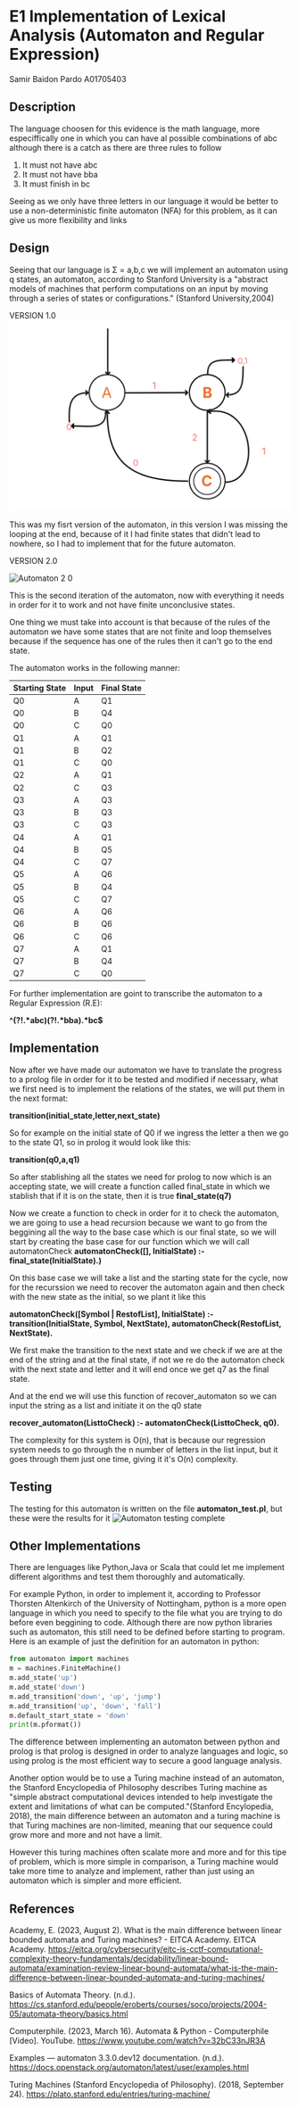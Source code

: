 # E1 Implementation of Lexical Analysis (Automaton and Regular Expression)
Samir Baidon Pardo A01705403

## Description
The language choosen for this evidence is the math language, 
more especiffically one in which you can have al possible combinations of abc
although there is a catch as there are three rules to follow

1. It must not have abc
2. It must not have bba
3. It must finish in bc

Seeing as we only have three letters in our language it would be better to use a 
non-deterministic finite automaton (NFA) for this problem, as it can give us more flexibility and links

## Design

Seeing that our language is 
Σ = a,b,c
we will implement an automaton using q states, an automaton, according to Stanford University is a "abstract models of machines that perform computations on an input by moving through a series of states or configurations." (Stanford University,2004)

VERSION 1.0
![Automata evidence 1](Automata.png)

This was my fisrt version of the automaton, in this version I was missing the looping at the end, because of it I had finite states that didn't lead to nowhere, so I had to implement that for the future automaton.

VERSION 2.0

![Automaton 2 0](https://github.com/Zathiald/automaton/assets/111139805/4f623609-8fb1-4641-8799-e83b8ad85a8c)

This is the second iteration of the automaton, now with everything it needs in order for it to work and not have finite unconclusive states.

One thing we must take into account is that because of the rules of the automaton we have some states that are not finite and loop themselves because if the sequence has one of the rules then it can't go to the end state.

The automaton works in the following manner:

| Starting State | Input | Final State |
| -------------- | ------| ----------- |
| Q0             | A     | Q1          |
| Q0             | B     | Q4          |
| Q0             | C     | Q0          |
| Q1             | A     | Q1          |
| Q1             | B     | Q2          |
| Q1             | C     | Q0          |
| Q2             | A     | Q1          |
| Q2             | C     | Q3          |
| Q3             | A     | Q3          |
| Q3             | B     | Q3          |
| Q3             | C     | Q3          |
| Q4             | A     | Q1          |
| Q4             | B     | Q5          |
| Q4             | C     | Q7          |
| Q5             | A     | Q6          |
| Q5             | B     | Q4          |
| Q5             | C     | Q7          |
| Q6             | A     | Q6          |
| Q6             | B     | Q6          |
| Q6             | C     | Q6          |
| Q7             | A     | Q1          |
| Q7             | B     | Q4          |
| Q7             | C     | Q0          |


For further implementation are goint to transcribe the automaton to a Regular Expression (R.E):

<strong>^(?!.*abc)(?!.*bba).*bc$</strong>

## Implementation
Now after we have made our automaton we have to translate the progress to a prolog file in order for it to be tested and modified if necessary, what we first need is to implement the relations of the states, we will put them in the next format: 

<strong>transition(initial_state,letter,next_state)</strong>

So for example on the initial state of Q0 if we ingress the letter a then we go to the state Q1, so in prolog it would look like this:

<strong>transition(q0,a,q1)</strong>

So after stablishing all the states we need for prolog to now which is an accepting state, we will create a function called final_state in which we stablish that if it is on the state, then it is true
<strong>final_state(q7)</strong>

Now we create a function to check in order for it to check the automaton, we are going to use a head recursion because we want to go from the beggining all the way to the base case which is our final state, so we will start by creating the base case for our function which we will call automatonCheck
<strong>automatonCheck([], InitialState) :-
    final_state(InitialState).)</strong>
    
On this base case we will take a list and the starting state for the cycle, now for the recurssion we need to recover the automaton again and then check with the new state as the initial, so we plant it like this

<strong>automatonCheck([Symbol | RestofList], InitialState) :-
    transition(InitialState, Symbol, NextState),
    automatonCheck(RestofList, NextState).</strong>

We first make the transition to the next state and we check if we are at the end of the string and at the final state, if not we re do the automaton check with the next state and letter and it will end once we get q7 as the final state.

And at the end we will use this function of recover_automaton so we can input the string as a list and initiate it on the q0 state

<strong>recover_automaton(ListtoCheck) :-
    automatonCheck(ListtoCheck, q0).</strong>

The complexity for this system is O(n), that is because our regression system needs to go through the n number of letters in the list input, but it goes through them just one time, giving it it's O(n) complexity.

## Testing
The testing for this automaton is written on the file <strong>automaton_test.pl</strong>, but these were the results for it
![Automaton testing complete](https://github.com/Zathiald/automaton/assets/111139805/aeaa37f4-d924-4965-8690-beae39e9e860)

## Other Implementations
There are lenguages like Python,Java or Scala that could let me implement different algorithms and test them thoroughly and automatically.

For example Python, in order to implement it, according to Professor Thorsten Altenkirch of the University of Nottingham, python is a more open language in which you need to specify to the file what you are trying to do before even beggining to code. Although there are now python libraries such as automaton, this still need to be defined before starting to program. Here is an example of just the definition for an automaton in python:

``` python
from automaton import machines
m = machines.FiniteMachine()
m.add_state('up')
m.add_state('down')
m.add_transition('down', 'up', 'jump')
m.add_transition('up', 'down', 'fall')
m.default_start_state = 'down'
print(m.pformat())
```

The difference between implementing an automaton between python and prolog is that prolog is designed in order to analyze languages and logic, so using prolog is the most efficient way to secure a good language analysis.

Another option would be to use a Turing machine instead of an automaton, the Stanford Encyclopedia of Philosophy describes Turing machine as "simple abstract computational devices intended to help investigate the extent and limitations of what can be computed."(Stanford Encylopedia, 2018), the main difference between an automaton and a turing machine is that Turing machines are non-limited, meaning that our sequence could grow more and more and not have a limit.

However this turing machines often scalate more and more and for this tipe of problem, which is more simple in comparison, a Turing machine would take more time to analyze and implement, rather than just using an automaton which is simpler and more efficient.

## References

Academy, E. (2023, August 2). What is the main difference between linear bounded automata and Turing machines? - EITCA Academy. EITCA Academy. https://eitca.org/cybersecurity/eitc-is-cctf-computational-complexity-theory-fundamentals/decidability/linear-bound-automata/examination-review-linear-bound-automata/what-is-the-main-difference-between-linear-bounded-automata-and-turing-machines/ 

Basics of Automata Theory. (n.d.). https://cs.stanford.edu/people/eroberts/courses/soco/projects/2004-05/automata-theory/basics.html

Computerphile. (2023, March 16). Automata & Python - Computerphile [Video]. YouTube. https://www.youtube.com/watch?v=32bC33nJR3A

Examples — automaton 3.3.0.dev12 documentation. (n.d.). https://docs.openstack.org/automaton/latest/user/examples.html 

Turing Machines (Stanford Encyclopedia of Philosophy). (2018, September 24). https://plato.stanford.edu/entries/turing-machine/





